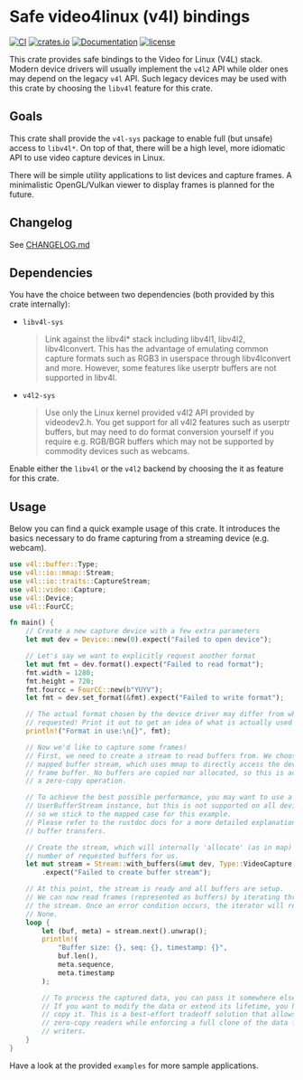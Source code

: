 # Safe video4linux (v4l) bindings

[![CI](https://github.com/raymanfx/libv4l-rs/actions/workflows/ci.yml/badge.svg)](https://github.com/raymanfx/libv4l-rs/actions/workflows/ci.yml)
[![crates.io](https://img.shields.io/crates/v/v4l.svg?logo=rust)](https://crates.io/crates/v4l)
[![Documentation](https://docs.rs/v4l/badge.svg)](https://docs.rs/v4l)
[![license](https://img.shields.io/github/license/raymanfx/libv4l-rs)](https://github.com/raymanfx/libv4l-rs/blob/master/LICENSE.txt)

This crate provides safe bindings to the Video for Linux (V4L) stack. Modern device drivers will usually implement the `v4l2` API while older ones may depend on the legacy `v4l` API. Such legacy devices may be used with this crate by choosing the `libv4l` feature for this crate.

## Goals

This crate shall provide the `v4l-sys` package to enable full (but unsafe) access to `libv4l*`.
On top of that, there will be a high level, more idiomatic API to use video capture devices in Linux.

There will be simple utility applications to list devices and capture frames.
A minimalistic OpenGL/Vulkan viewer to display frames is planned for the future.

## Changelog

See [CHANGELOG.md](./CHANGELOG.md)

## Dependencies

You have the choice between two dependencies (both provided by this crate internally):

* `libv4l-sys`
   > Link against the libv4l* stack including libv4l1, libv4l2, libv4lconvert.
   > This has the advantage of emulating common capture formats such as RGB3 in userspace through libv4lconvert and more.
   > However, some features like userptr buffers are not supported in libv4l.
* `v4l2-sys`
   > Use only the Linux kernel provided v4l2 API provided by videodev2.h.
   > You get support for all v4l2 features such as userptr buffers, but may need to do format conversion yourself if you require e.g. RGB/BGR buffers which may not be supported by commodity devices such as webcams.

Enable either the `libv4l` or the `v4l2` backend by choosing the it as feature for this crate.

## Usage

Below you can find a quick example usage of this crate. It introduces the basics necessary to do frame capturing from a streaming device (e.g. webcam).

```rust
use v4l::buffer::Type;
use v4l::io::mmap::Stream;
use v4l::io::traits::CaptureStream;
use v4l::video::Capture;
use v4l::Device;
use v4l::FourCC;

fn main() {
    // Create a new capture device with a few extra parameters
    let mut dev = Device::new(0).expect("Failed to open device");

    // Let's say we want to explicitly request another format
    let mut fmt = dev.format().expect("Failed to read format");
    fmt.width = 1280;
    fmt.height = 720;
    fmt.fourcc = FourCC::new(b"YUYV");
    let fmt = dev.set_format(&fmt).expect("Failed to write format");

    // The actual format chosen by the device driver may differ from what we
    // requested! Print it out to get an idea of what is actually used now.
    println!("Format in use:\n{}", fmt);

    // Now we'd like to capture some frames!
    // First, we need to create a stream to read buffers from. We choose a
    // mapped buffer stream, which uses mmap to directly access the device
    // frame buffer. No buffers are copied nor allocated, so this is actually
    // a zero-copy operation.

    // To achieve the best possible performance, you may want to use a
    // UserBufferStream instance, but this is not supported on all devices,
    // so we stick to the mapped case for this example.
    // Please refer to the rustdoc docs for a more detailed explanation about
    // buffer transfers.

    // Create the stream, which will internally 'allocate' (as in map) the
    // number of requested buffers for us.
    let mut stream = Stream::with_buffers(&mut dev, Type::VideoCapture, 4)
        .expect("Failed to create buffer stream");

    // At this point, the stream is ready and all buffers are setup.
    // We can now read frames (represented as buffers) by iterating through
    // the stream. Once an error condition occurs, the iterator will return
    // None.
    loop {
        let (buf, meta) = stream.next().unwrap();
        println!(
            "Buffer size: {}, seq: {}, timestamp: {}",
            buf.len(),
            meta.sequence,
            meta.timestamp
        );

        // To process the captured data, you can pass it somewhere else.
        // If you want to modify the data or extend its lifetime, you have to
        // copy it. This is a best-effort tradeoff solution that allows for
        // zero-copy readers while enforcing a full clone of the data for
        // writers.
    }
}
```

Have a look at the provided `examples` for more sample applications.
